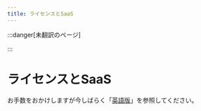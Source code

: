 ```yaml
---
title: ライセンスとSaaS
---
```


[英語版]: https://www.finops.org/framework/capabilities/licensing-saas/

:::danger[未翻訳のページ]

:::

# ライセンスとSaaS

お手数をおかけしますが今しばらく「[英語版]」を参照してください。
